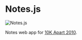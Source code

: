 # Notes.js

![Notes.js](http://nv.github.com/notes/notes.png)

Notes web app for [10K Apart 2010](http://10k.aneventapart.com/1/Entry/72).

